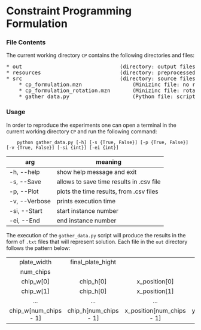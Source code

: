 # Constraint Programming Formulation

### File Contents
The current working directory ```CP``` contains the following directories and files:
<pre>
* out                               (directory: output files)
* resources                         (directory: preprocessed data/instances)
* src                               (directory: source files)
    * cp_formulation.mzn                (Minizinc file: no rotation model)
    * cp_formulation_rotation.mzn       (Minizinc file: rotation model)
    * gather_data.py                    (Python file: script that runs experiments and saves results)
</pre>

### Usage
In order to reproduce the experiments one can open a terminal in the
current working directory ```CP``` and run the following command:

```shell
    python gather_data.py [-h] [-s {True, False}] [-p {True, False}] [-v {True, False}] [-si {int}] [-ei {int}]
```
| arg                    | meaning                                                                                   |
| ---------------------- | --------------------------------------------------------------------------------------------- |
| -h, --help             | show help message and exit                                                                    |
| -s, --Save             | allows to save time results in .csv file                                                      |                      |
| -p, --Plot             | plots the time results, from .csv files                                                       |
| -v, --Verbose          | prints execution time                                                                         |
| -si, --Start           | start instance number                                                                         |
| -ei, --End             | end instance number                                                                           |

The execution of the ```gather_data.py``` script will produce the results in the form of 
```.txt``` files that will represent solution. Each file in the ```out``` directory
follows the pattern below:

|                             |                             |                                  |                                 |
|:---------------------------:|:---------------------------:|:-------------------------------:|:-------------------------------:|
|         plate_width         |      final_plate_hight      |                                 |                                 |
|       num_chips       |                             |                                 |                                 |
|          chip_w[0]          |          chip_h[0]          |          x_position[0]          |          y_position[0]          |
|          chip_w[1]          |          chip_h[0]          |          x_position[1]          |          y_position[1]          |
|             ...             |             ...             |               ...               |               ...               |
| chip_w[num_chips - 1] | chip_h[num_chips - 1] | x_position[num_chips - 1] | y_position[num_chips - 1] |